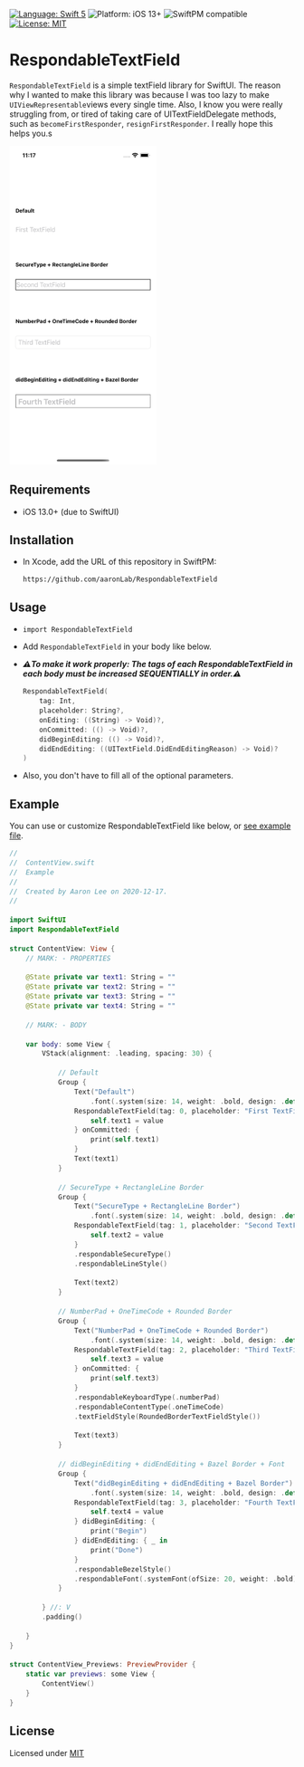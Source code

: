 [![Language: Swift 5](https://img.shields.io/badge/language-Swift5-orange?style=flat&logo=swift)](https://developer.apple.com/swift)
![Platform: iOS 13+](https://img.shields.io/badge/platform-iOS%2013%2B-blue?style=flat&logo=apple)
![SwiftPM compatible](https://img.shields.io/badge/SPM-compatible-brightgreen?style=flat&logo=swift)
[![License: MIT](https://img.shields.io/badge/license-MIT-lightgrey?style=flat)](https://github.com/aaronLab/SweetCardScanner/blob/main/LICENSE)

# RespondableTextField

`RespondableTextField` is a simple textField library for SwiftUI. The reason why I wanted to make this library was because I was too lazy to make `UIViewRepresentable`views every single time. Also, I know you were really struggling from, or tired of taking care of UITextFieldDelegate methods, such as `becomeFirstResponder`, `resignFirstResponder`. I really hope this helps you.s

<img src="./preview.png" width="260">

## Requirements

- iOS 13.0+ (due to SwiftUI)

## Installation

- In Xcode, add the URL of this repository in SwiftPM:

  ```http
  https://github.com/aaronLab/RespondableTextField
  ```

## Usage

- `import RespondableTextField`
- Add `RespondableTextField` in your body like below.
- **_⚠️To make it work properly: The tags of each RespondableTextField in each body must be increased SEQUENTIALLY in order.⚠️_**

  ```Swift
  RespondableTextField(
      tag: Int,
      placeholder: String?,
      onEditing: ((String) -> Void)?,
      onCommitted: (() -> Void)?,
      didBeginEditing: (() -> Void)?,
      didEndEditing: ((UITextField.DidEndEditingReason) -> Void)?
  )
  ```

- Also, you don't have to fill all of the optional parameters.

## Example

You can use or customize RespondableTextField like below, or [see example file](./Example/Example/ContentView.swift).

```Swift
//
//  ContentView.swift
//  Example
//
//  Created by Aaron Lee on 2020-12-17.
//

import SwiftUI
import RespondableTextField

struct ContentView: View {
    // MARK: - PROPERTIES

    @State private var text1: String = ""
    @State private var text2: String = ""
    @State private var text3: String = ""
    @State private var text4: String = ""

    // MARK: - BODY

    var body: some View {
        VStack(alignment: .leading, spacing: 30) {

            // Default
            Group {
                Text("Default")
                    .font(.system(size: 14, weight: .bold, design: .default))
                RespondableTextField(tag: 0, placeholder: "First TextField") { value in
                    self.text1 = value
                } onCommitted: {
                    print(self.text1)
                }
                Text(text1)
            }

            // SecureType + RectangleLine Border
            Group {
                Text("SecureType + RectangleLine Border")
                    .font(.system(size: 14, weight: .bold, design: .default))
                RespondableTextField(tag: 1, placeholder: "Second TextField") { value in
                    self.text2 = value
                }
                .respondableSecureType()
                .respondableLineStyle()

                Text(text2)
            }

            // NumberPad + OneTimeCode + Rounded Border
            Group {
                Text("NumberPad + OneTimeCode + Rounded Border")
                    .font(.system(size: 14, weight: .bold, design: .default))
                RespondableTextField(tag: 2, placeholder: "Third TextField") { value in
                    self.text3 = value
                } onCommitted: {
                    print(self.text3)
                }
                .respondableKeyboardType(.numberPad)
                .respondableContentType(.oneTimeCode)
                .textFieldStyle(RoundedBorderTextFieldStyle())

                Text(text3)
            }

            // didBeginEditing + didEndEditing + Bazel Border + Font
            Group {
                Text("didBeginEditing + didEndEditing + Bazel Border")
                    .font(.system(size: 14, weight: .bold, design: .default))
                RespondableTextField(tag: 3, placeholder: "Fourth TextField") { value in
                    self.text4 = value
                } didBeginEditing: {
                    print("Begin")
                } didEndEditing: { _ in
                    print("Done")
                }
                .respondableBezelStyle()
                .respondableFont(.systemFont(ofSize: 20, weight: .bold))
            }

        } //: V
        .padding()

    }
}

struct ContentView_Previews: PreviewProvider {
    static var previews: some View {
        ContentView()
    }
}

```

## License

Licensed under [MIT](./LICENSE)

